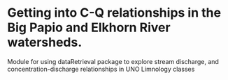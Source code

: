 # Getting into C-Q relationships in the Big Papio and Elkhorn River watersheds.
Module for using dataRetrieval package to explore stream discharge, and concentration-discharge relationships in UNO Limnology classes
